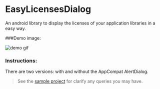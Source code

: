 # EasyLicensesDialog

An android library to display the licenses of your application libraries in a easy way.

###Demo image:

![demo gif](https://raw.githubusercontent.com/marcoscgdev/EasyLicensesDialog/master/sample/device-2016-06-21-005826.gif)

### Instructions:

There are two versions: with and without the AppCompat AlertDialog.

>See the [sample project](https://github.com/marcoscgdev/EasyLicensesDialog/tree/master/sample) for clarify any queries you may have.
